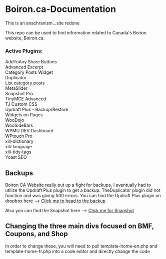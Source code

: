 # Boiron.ca-Documentation
This is an anachranism...site redone

This repo can be used to find information related to Canada's Boiron website, Boiron.ca.

<h3>Active Plugins:</h3>

AddToAny Share Buttons
<br>
Advanced Excerpt
<br>
Category Posts Widget
<br>
Duplicator
<br>
List category posts
<br>
MetaSlider
<br>
Snapshot Pro
<br>
TinyMCE Advanced
<br>
TJ Custom CSS
<br>
Updraft Plus - Backup/Restore
<br>
Widgets on Pages
<br>
WooDojo
<br>
WooSideBars
<br>
WPMU DEV Dashboard
<br>
WPtouch Pro
<br>
xili-dictionary
<br>
xili-language
<br>
xili-tidy-tags
<br>
Yoast SEO



<h2>Backups</h2>

Boiron CA Website really put up a fight for backups, I eventually had to utilize the Updraft Plus plugin to get a backup. TheDuplicator plugin did not function and was giving 500 errors. You can find the Updraft Plus plugin on dropbox here --> <a href="https://www.dropbox.com/home/Matt's%20Website%20Backups%20Duplicator/CANADA%20MAIN%20-%20UPDRAFT%20PLUS">Click me to head to the backup</a>

Also you can find the Snapshot here --> <a href="https://www.dropbox.com/home/Matt's%20Website%20Backups%20Duplicator/CANADA%20MAIN%20-%20UPDRAFT%20PLUS/CANADA%20SNAPSHOT%20WPMU">Click me for Snapshot</a>

<h2>Changing the three main divs focused on BMF, Coupons, and Shop</h2>
<p>In order to change these, you will need to pull template-home-en.php and template-home-fr.php into a code editor and directly change the code</p>


